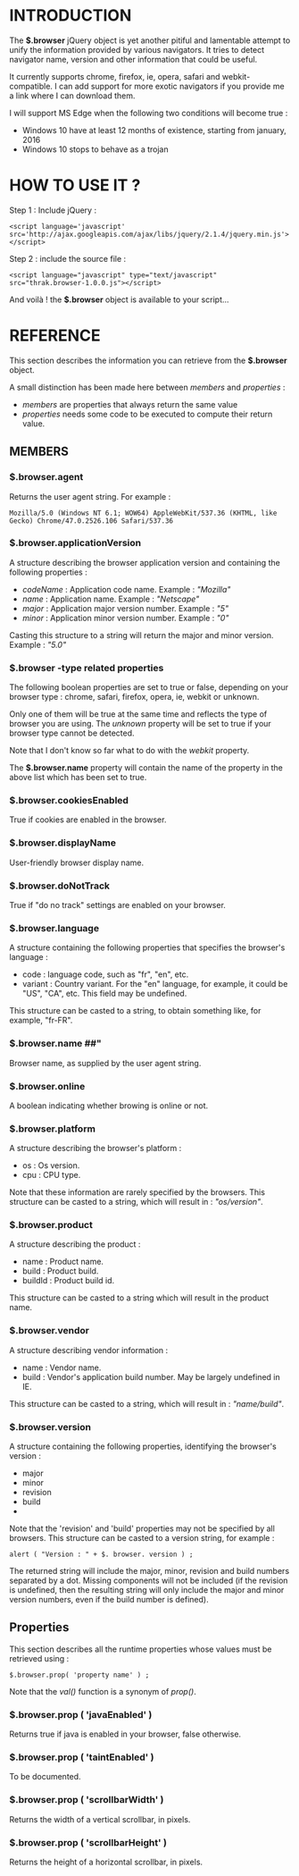 # INTRODUCTION #
The **$.browser** jQuery object is yet another pitiful and lamentable attempt to unify the information provided by various navigators. It tries to detect navigator name, version and other information that could be useful.

It currently supports chrome, firefox, ie, opera, safari and webkit-compatible. I can add support for more exotic navigators if you provide me a link where I can download them.

I will support MS Edge when the following two conditions will become true :

- Windows 10 have at least 12 months of existence, starting from january, 2016
- Windows 10 stops to behave as a trojan

# HOW TO USE IT ? #

Step 1 : Include jQuery :

	<script language='javascript' src='http://ajax.googleapis.com/ajax/libs/jquery/2.1.4/jquery.min.js'></script>

Step 2 : include the source file :

	<script language="javascript" type="text/javascript" src="thrak.browser-1.0.0.js"></script>

And voilà ! the **$.browser** object is available to your script...

# REFERENCE #

This section describes the information you can retrieve from the **$.browser** object.

A small distinction has been made here between *members* and *properties* :
- *members* are properties that always return the same value
- *properties* needs some code to be executed to compute their return value.

## MEMBERS ##

### $.browser.agent ###

Returns the user agent string. For example :

	Mozilla/5.0 (Windows NT 6.1; WOW64) AppleWebKit/537.36 (KHTML, like Gecko) Chrome/47.0.2526.106 Safari/537.36

### $.browser.applicationVersion ###

A structure describing the browser application version and containing the following properties :

- *codeName*	:  Application code name. Example : *"Mozilla"*
- *name*		:  Application name. Example : *"Netscape"*
- *major*		:  Application major version number. Example : *"5"*
- *minor*		:  Application minor version number. Example : *"0"*

Casting this structure to a string will return the major and minor version. Example : *"5.0"*


### $.browser -type related properties ###
The following boolean properties are set to true or false, depending on your browser type : 
chrome, safari, firefox, opera, ie, webkit or unknown.

Only one of them will be true at the same time and reflects the type of browser you are using.
The *unknown* property will be set to true if your browser type cannot be detected.

Note that I don't know so far what to do with the *webkit* property.

The **$.browser.name** property will contain the name of the property in the above list which has been set to true.

### $.browser.cookiesEnabled ###
True if cookies are enabled in the browser.

### $.browser.displayName ###
User-friendly browser display name.

### $.browser.doNotTrack ###
True if "do no track" settings are enabled on your browser.

### $.browser.language ###
A structure containing the following properties that specifies the browser's language :

- code		: language code, such as "fr", "en", etc.
- variant	: Country variant. For the "en" language, for example, it could be "US", "CA", etc. This field may be undefined.

This structure can be casted to a string, to obtain something like, for example, "fr-FR".

### $.browser.name ##"
Browser name, as supplied by the user agent string.

### $.browser.online ###
A boolean indicating whether browing is online or not.

### $.browser.platform ###
A structure describing the browser's platform :

- os		:  Os version.
- cpu		:  CPU type.

Note that these information are rarely specified by the browsers.
This structure can be casted to a string, which will result in : *"os/version"*.

### $.browser.product ###
A structure describing the product :

- name		:  Product name.
- build		:  Product build.
- buildId	:  Product build id.

This structure can be casted to a string which will result in the product name.

### $.browser.vendor ###
A structure describing vendor information :
- name		:  Vendor name.
- build		:  Vendor's application build number. May be largely undefined in IE.

This structure can be casted to a string, which will result in : *"name/build"*.

### $.browser.version ###
A structure containing the following properties, identifying the browser's version :

- major
- minor
- revision
- build
- 
Note that the 'revision' and 'build' properties may not be specified by all browsers.
This structure can be casted to a version string, for example :

	alert ( "Version : " + $. browser. version ) ;

The returned string will include the major, minor, revision and build numbers separated by a dot. Missing components will not be included (if the revision is undefined, then the resulting string will only include the major and minor version numbers, even if the build number is defined).

## Properties ##

This section describes all the runtime properties whose values must be retrieved using :

	$.browser.prop( 'property name' ) ;

Note that the *val()* function is a synonym of *prop()*.

### $.browser.prop ( 'javaEnabled' ) ###
Returns true if java is enabled in your browser, false otherwise.

### $.browser.prop ( 'taintEnabled' ) ###
To be documented.

### $.browser.prop ( 'scrollbarWidth' ) ###
Returns the width of a vertical scrollbar, in pixels.

### $.browser.prop ( 'scrollbarHeight' ) ###
Returns the height of a horizontal scrollbar, in pixels.
